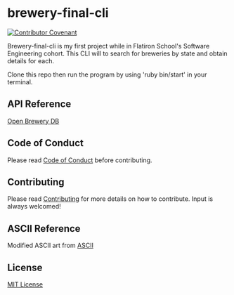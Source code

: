 # brewery-final-cli

[![Contributor Covenant](https://img.shields.io/badge/Contributor%20Covenant-v2.0%20adopted-ff69b4.svg)](https://github.com/oliverbebber/brewery-final-cli/blob/main/CODE_OF_CONDUCT.md)

Brewery-final-cli is my first project while in Flatiron School's Software Engineering cohort. This CLI will to search for breweries by state and obtain details for each.

Clone this repo then run the program by using 'ruby bin/start' in your terminal.

## API Reference

[Open Brewery DB](https://www.openbrewerydb.org/)

## Code of Conduct

Please read [Code of Conduct](https://github.com/oliverbebber/brewery-final-cli/blob/main/CODE_OF_CONDUCT.md) before contributing.

## Contributing

Please read [Contributing](https://github.com/oliverbebber/brewery-final-cli/blob/main/CONTRIBUTING.md) for more details on how to contribute. Input is always welcomed!

## ASCII Reference

Modified ASCII art from [ASCII](http://www.ascii-art.de/ascii/)

## License

[MIT License](http://opensource.org/licenses/MIT)
